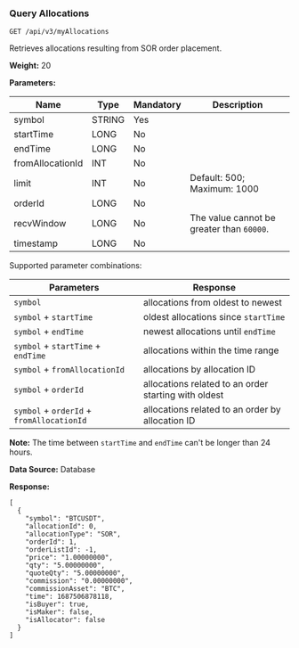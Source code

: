 ### Query Allocations 

```
GET /api/v3/myAllocations
```

Retrieves allocations resulting from SOR order placement.

**Weight:**
20

**Parameters:**

| Name | Type | Mandatory | Description |
| --- | --- | --- | --- |
| symbol | STRING | Yes |  |
| startTime | LONG | No |  |
| endTime | LONG | No |  |
| fromAllocationId | INT | No |  |
| limit | INT | No | Default: 500; Maximum: 1000 |
| orderId | LONG | No |  |
| recvWindow | LONG | No | The value cannot be greater than `60000`. |
| timestamp | LONG | No |  |

Supported parameter combinations:

| Parameters | Response |
| --- | --- |
| `symbol` | allocations from oldest to newest |
| `symbol` + `startTime` | oldest allocations since `startTime` |
| `symbol` + `endTime` | newest allocations until `endTime` |
| `symbol` + `startTime` + `endTime` | allocations within the time range |
| `symbol` + `fromAllocationId` | allocations by allocation ID |
| `symbol` + `orderId` | allocations related to an order starting with oldest |
| `symbol` + `orderId` + `fromAllocationId` | allocations related to an order by allocation ID |

**Note:** The time between `startTime` and `endTime` can't be longer than 24 hours.

**Data Source:**
Database

**Response:**

```
[  
  {  
    "symbol": "BTCUSDT",  
    "allocationId": 0,  
    "allocationType": "SOR",  
    "orderId": 1,  
    "orderListId": -1,  
    "price": "1.00000000",  
    "qty": "5.00000000",  
    "quoteQty": "5.00000000",  
    "commission": "0.00000000",  
    "commissionAsset": "BTC",  
    "time": 1687506878118,  
    "isBuyer": true,  
    "isMaker": false,  
    "isAllocator": false  
  }  
]
```